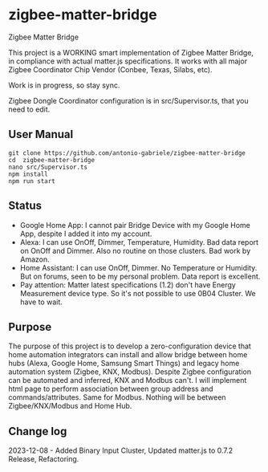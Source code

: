 # zigbee-matter-bridge
Zigbee Matter Bridge

This project is a WORKING smart implementation of Zigbee Matter Bridge, in compliance with actual matter.js specifications.
It works with all major Zigbee Coordinator Chip Vendor (Conbee, Texas, Silabs, etc).

Work is in progress, so stay sync.

Zigbee Dongle Coordinator configuration is in src/Supervisor.ts, that you need to edit.

## User Manual
```
git clone https://github.com/antonio-gabriele/zigbee-matter-bridge
cd  zigbee-matter-bridge
nano src/Supervisor.ts
npm install
npm run start
```

## Status

- Google Home App: I cannot pair Bridge Device with my Google Home App, despite I added it into my account.
- Alexa: I can use OnOff, Dimmer, Temperature, Humidity. Bad data report on OnOff and Dimmer. Also no routine on those clusters. Bad work by Amazon.
- Home Assistant: I can use OnOff, Dimmer. No Temperature or Humidity. But on forums, seen to be my personal problem. Data report is excellent.
- Pay attention: Matter latest specifications (1.2) don't have Energy Measurement device type. So it's not possible to use 0B04 Cluster. We have to wait.

## Purpose

The purpose of this project is to develop a zero-configuration device that home automation integrators can install and allow bridge between home hubs (Alexa, Google Home, Samsung Smart Things) and legacy home automation system (Zigbee, KNX, Modbus). Despite Zigbee configuration can be automated and inferred, KNX and Modbus can't. I will implement html page to perform association between group address and commands/attributes. Same for Modbus. Nothing will be between Zigbee/KNX/Modbus and Home Hub.

## Change log

2023-12-08 - Added Binary Input Cluster, Updated matter.js to 0.7.2 Release, Refactoring.